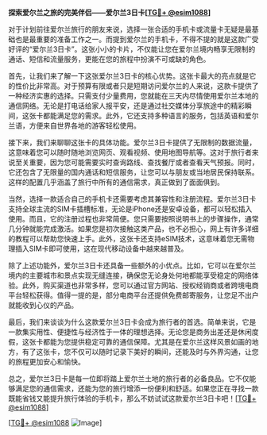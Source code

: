 **探索爱尔兰之旅的完美伴侣——爱尔兰3日卡[[TG💪+ @esim1088](https://t.me/s/esim1088)]**

对于计划前往爱尔兰旅行的朋友来说，选择一张合适的手机卡或流量卡无疑是最基础也是最重要的准备工作之一。而提到爱尔兰的手机卡，不得不提的就是这款广受好评的“爱尔兰3日卡”。这张小小的卡片，不仅能让您在爱尔兰境内畅享无限制的通话、短信和流量服务，更能在您的旅程中扮演不可或缺的角色。

首先，让我们来了解一下这张爱尔兰3日卡的核心优势。这张卡最大的亮点就是它的性价比非常高。对于预算有限或者只是短期访问爱尔兰的人来说，这款卡提供了一种经济实惠的选择。只需支付少量费用，您就能在三天内尽情使用爱尔兰本地的通信网络。无论是打电话给家人报平安，还是通过社交媒体分享旅途中的精彩瞬间，这张卡都能满足您的需求。此外，它还支持多种语言的服务，包括英语和爱尔兰语，方便来自世界各地的游客轻松使用。

接下来，我们来聊聊这张卡的具体功能。爱尔兰3日卡提供了无限制的数据流量，这意味着您可以随时随地浏览网页、观看视频、使用地图导航等。这对于旅行者来说至关重要，因为您可能需要实时查询路线、查找餐厅或者查看天气预报。同时，它还包含了无限量的国内通话和短信服务，让您可以与朋友或当地居民保持联系。这样的配置几乎涵盖了旅行中所有的通信需求，真正做到了面面俱到。

当然，选择一款适合自己的手机卡还需要考虑其兼容性和注册流程。爱尔兰3日卡支持全球主流的SIM卡插槽标准，无论是iPhone还是安卓设备，都可以轻松插入使用。而且，它的注册过程也非常简便。您只需要按照说明书上的步骤操作，通常几分钟就能完成激活。如果您是初次接触这类产品，也不必担心，网上有许多详细的教程可以帮助您快速上手。此外，这张卡还支持eSIM技术，这意味着您无需物理插入SIM卡即可使用，这在现代移动设备中越来越普及。

除了上述功能外，爱尔兰3日卡还具备一些额外的小优点。比如，它可以在爱尔兰境内的主要城市和景点实现无缝连接，确保您无论身处何地都能享受稳定的网络体验。此外，购买渠道也非常多样，您可以通过官方网站、授权经销商或者跨境电商平台轻松获得。值得一提的是，部分电商平台还提供免费邮寄服务，让您足不出户就能收到心仪的产品。

最后，我们来谈谈为什么这款爱尔兰3日卡会成为旅行者的首选。简单来说，它是一款集实用性、便捷性与经济性于一体的理想选择。无论您是商务出差还是休闲度假，这张卡都能为您提供稳定可靠的通信保障。尤其是在爱尔兰这样风景如画的地方，有了这张卡，您不仅可以随时记录下美好的瞬间，还能及时与外界沟通，让您的旅程更加安心和愉快。

总之，爱尔兰3日卡是每一位即将踏上爱尔兰土地的旅行者的必备良品。它不仅能够满足您的通信需求，还能为您的旅行增添一份便利和舒适。如果您正在寻找一款既能省钱又能提升旅行体验的手机卡，那么不妨试试这款爱尔兰3日卡吧！[[TG💪+ @esim1088](https://t.me/s/esim1088)]

[[TG💪+ @esim1088](https://t.me/s/esim1088) ![Image](https://i.postimg.cc/4NQfJmqS/Snipaste-2025-05-13-00-14-12.png)]